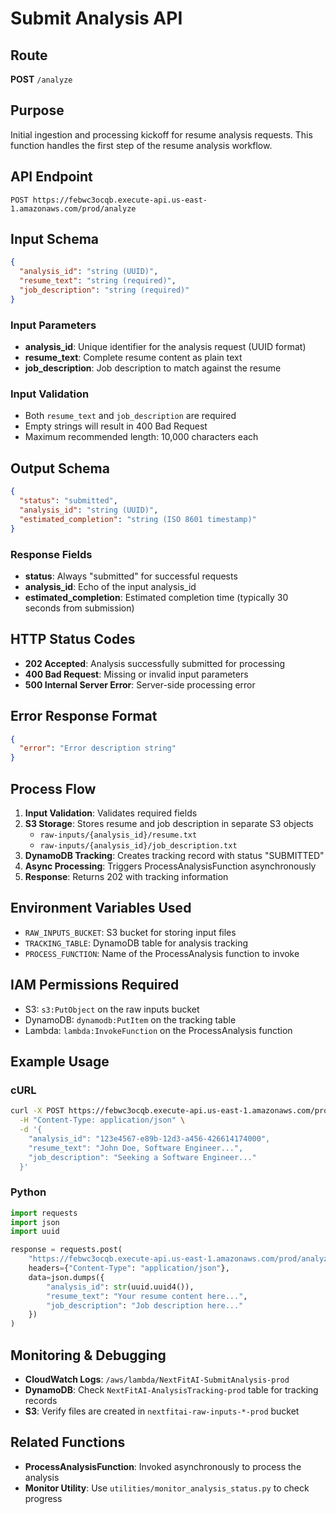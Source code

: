 # Submit Analysis API

## Route
**POST** `/analyze`

## Purpose
Initial ingestion and processing kickoff for resume analysis requests. This function handles the first step of the resume analysis workflow.

## API Endpoint
```
POST https://febwc3ocqb.execute-api.us-east-1.amazonaws.com/prod/analyze
```

## Input Schema
```json
{
  "analysis_id": "string (UUID)",
  "resume_text": "string (required)",
  "job_description": "string (required)"
}
```

### Input Parameters
- **analysis_id**: Unique identifier for the analysis request (UUID format)
- **resume_text**: Complete resume content as plain text
- **job_description**: Job description to match against the resume

### Input Validation
- Both `resume_text` and `job_description` are required
- Empty strings will result in 400 Bad Request
- Maximum recommended length: 10,000 characters each

## Output Schema
```json
{
  "status": "submitted",
  "analysis_id": "string (UUID)",
  "estimated_completion": "string (ISO 8601 timestamp)"
}
```

### Response Fields
- **status**: Always "submitted" for successful requests
- **analysis_id**: Echo of the input analysis_id
- **estimated_completion**: Estimated completion time (typically 30 seconds from submission)

## HTTP Status Codes
- **202 Accepted**: Analysis successfully submitted for processing
- **400 Bad Request**: Missing or invalid input parameters
- **500 Internal Server Error**: Server-side processing error

## Error Response Format
```json
{
  "error": "Error description string"
}
```

## Process Flow
1. **Input Validation**: Validates required fields
2. **S3 Storage**: Stores resume and job description in separate S3 objects
   - `raw-inputs/{analysis_id}/resume.txt`
   - `raw-inputs/{analysis_id}/job_description.txt`
3. **DynamoDB Tracking**: Creates tracking record with status "SUBMITTED"
4. **Async Processing**: Triggers ProcessAnalysisFunction asynchronously
5. **Response**: Returns 202 with tracking information

## Environment Variables Used
- `RAW_INPUTS_BUCKET`: S3 bucket for storing input files
- `TRACKING_TABLE`: DynamoDB table for analysis tracking
- `PROCESS_FUNCTION`: Name of the ProcessAnalysis function to invoke

## IAM Permissions Required
- S3: `s3:PutObject` on the raw inputs bucket
- DynamoDB: `dynamodb:PutItem` on the tracking table
- Lambda: `lambda:InvokeFunction` on the ProcessAnalysis function

## Example Usage

### cURL
```bash
curl -X POST https://febwc3ocqb.execute-api.us-east-1.amazonaws.com/prod/analyze \
  -H "Content-Type: application/json" \
  -d '{
    "analysis_id": "123e4567-e89b-12d3-a456-426614174000",
    "resume_text": "John Doe, Software Engineer...",
    "job_description": "Seeking a Software Engineer..."
  }'
```

### Python
```python
import requests
import json
import uuid

response = requests.post(
    "https://febwc3ocqb.execute-api.us-east-1.amazonaws.com/prod/analyze",
    headers={"Content-Type": "application/json"},
    data=json.dumps({
        "analysis_id": str(uuid.uuid4()),
        "resume_text": "Your resume content here...",
        "job_description": "Job description here..."
    })
)
```

## Monitoring & Debugging
- **CloudWatch Logs**: `/aws/lambda/NextFitAI-SubmitAnalysis-prod`
- **DynamoDB**: Check `NextFitAI-AnalysisTracking-prod` table for tracking records
- **S3**: Verify files are created in `nextfitai-raw-inputs-*-prod` bucket

## Related Functions
- **ProcessAnalysisFunction**: Invoked asynchronously to process the analysis
- **Monitor Utility**: Use `utilities/monitor_analysis_status.py` to check progress
